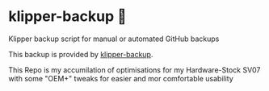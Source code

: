 # klipper-backup 💾 
Klipper backup script for manual or automated GitHub backups 

This backup is provided by [klipper-backup](https://github.com/Staubgeborener/klipper-backup).

This Repo is my accumilation of optimisations for my Hardware-Stock SV07 with some "OEM+" tweaks for easier and mor comfortable usability
